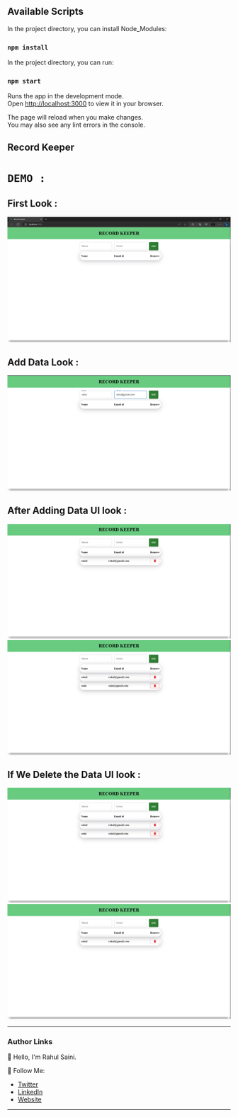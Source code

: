 ## Available Scripts

In the project directory, you can install Node_Modules:

### `npm install`

In the project directory, you can run:

### `npm start`

Runs the app in the development mode.\
Open [http://localhost:3000](http://localhost:3000) to view it in your browser.

The page will reload when you make changes.\
You may also see any lint errors in the console.

## Record Keeper

# `DEMO :`

## First Look :

![Alt text](public/UI_1.png)

## Add Data Look :

![Alt text](public/UI_2.png)

## After Adding Data UI look :

![Alt text](public/UI_3.png)
![Alt text](public/UI_4.png)

## If We Delete the Data UI look :

![Alt text](public/UI_5.png)
![Alt text](public/UI_6.png)

---

### Author Links

👋 Hello, I'm Rahul Saini.

🚀 Follow Me:

- [Twitter](https://twitter.com/rahumeetawa)
- [LinkedIn](https://www.linkedin.com/in/rahulmeetawa/)
- [Website](https://meetawa.github.io/)

---
